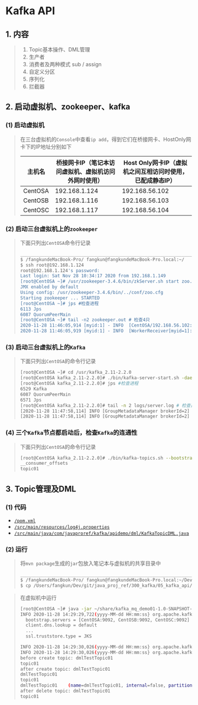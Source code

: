 # Kafka API

## 1. 内容

> 1. Topic基本操作、DML管理
> 2. 生产者
> 3. 消费者及两种模式 sub / assign
> 4. 自定义分区
> 5. 序列化
> 6. 拦截器

## 2. 启动虚拟机、zookeeper、kafka

### (1) 启动虚拟机

> 在三台虚拟机的`Console`中查看`ip add`，得到它们在桥接网卡、HostOnly网卡下的IP地址分别如下
> 
> |  主机名 		| 桥接网卡IP（笔记本访问虚拟机、虚拟机访问外网时使用） | Host Only网卡IP（虚拟机之间互相访问时使用，已配成静态IP）
> |  ---------	| ------------------	| ----------- |
> | CentOSA  	| 192.168.1.124           	| 192.168.56.102 |
> | CentOSB  	| 192.168.1.116            	| 192.168.56.103 |
> | CentOSC 	| 192.168.1.117            	| 192.168.56.104 |

### (2) 启动三台虚拟机上的`zookeeper`

> 下面只列出`CentOSA`命令行记录
> 
> ~~~bash
> __________________________________________________________________
> $ /fangkundeMacBook-Pro/ fangkun@fangkundeMacBook-Pro.local:~/
> $ ssh root@192.168.1.124
> root@192.168.1.124's password:
> Last login: Sat Nov 28 10:34:17 2020 from 192.168.1.149
> [root@CentOSA ~]# /usr/zookeeper-3.4.6/bin/zkServer.sh start zoo.cfg # 启动
> JMX enabled by default
> Using config: /usr/zookeeper-3.4.6/bin/../conf/zoo.cfg
> Starting zookeeper ... STARTED
> [root@CentOSA ~]# jps #检查进程
> 6113 Jps
> 6087 QuorumPeerMain
> [root@CentOSA ~]# tail -n2 zookeeper.out # 检查4只
> 2020-11-28 11:46:05,914 [myid:1] - INFO  [CentOSA/192.168.56.102:3888:QuorumCnxManager$Listener@511] - Received connection request /192.168.56.104:34362
> 2020-11-28 11:46:05,919 [myid:1] - INFO  [WorkerReceiver[myid=1]:FastLeaderElection@597] - Notification: 1 (message format version), 3 (n.leader), 0x100000105 (n.zxid), 0x1 (n.round), LOOKING (n.state), 3 (n.sid), 0x1 (n.peerEpoch) FOLLOWING (my state)
> ~~~

### (3) 启动三台虚拟机上的`Kafka`

> 下面只列出`CentOSA`的命令行记录
> 
> ~~~bash
> [root@CentOSA ~]# cd /usr/kafka_2.11-2.2.0
> [root@CentOSA kafka_2.11-2.2.0]# ./bin/kafka-server-start.sh -daemon config/server.properties #启动
> [root@CentOSA kafka_2.11-2.2.0]# jps #检查进程
> 6529 Kafka
> 6087 QuorumPeerMain
> 6571 Jps
> [root@CentOSA kafka_2.11-2.2.0]# tail -n 2 logs/server.log # 检查日志，篇幅限制用了-n2只打印了最后两行
> [2020-11-28 11:47:58,114] INFO [GroupMetadataManager brokerId=2] Finished loading offsets and group metadata from __consumer_offsets-45 in 0 milliseconds. (kafka.coordinator.group.GroupMetadataManager)
> [2020-11-28 11:47:58,114] INFO [GroupMetadataManager brokerId=2] Finished loading offsets and group metadata from __consumer_offsets-48 in 0 milliseconds. (kafka.coordinator.group.GroupMetadataManager)
> ~~~

### (4) 三个`Kafka`节点都启动后，检查`Kafka`的连通性

> 下面只列出`CentOSA`的命令行记录
> 
> ~~~bash
> [root@CentOSA kafka_2.11-2.2.0]# ./bin/kafka-topics.sh --bootstrap-server CentOSA:9092,CentOSB:9092,CentOSC:9092 --list
> __consumer_offsets
> topic01
> ~~~

## 3. Topic管理及DML

### (1) 代码

* [`/pom.xml`](https://github.com/fangkun119/java_proj_ref/blob/master/300_kafka/05_kafka_api/kafka_api_demo01/pom.xml)
* [`/src/main/resources/log4j.properties`](https://github.com/fangkun119/java_proj_ref/blob/master/300_kafka/05_kafka_api/kafka_api_demo01/src/main/resources/log4j.properties) 
* [`/src/main/java/com/javaproref/kafka/apidemo/dml/KafkaTopicDML.java`](https://github.com/fangkun119/java_proj_ref/blob/master/300_kafka/05_kafka_api/kafka_api_demo01/src/main/java/com/javaproref/kafka/apidemo/dml/KafkaTopicDML.java)

### (2) 运行

> 将`mvn package`生成的`jar`包放入笔记本与虚拟机的共享目录中
> 
> ~~~bash
> __________________________________________________________________
> $ /fangkundeMacBook-Pro/ fangkun@fangkundeMacBook-Pro.local:~/Dev/git/java_proj_ref/300_kafka/05_kafka_api/kafka_api_demo01/ 
> $ cp /Users/fangkun/Dev/git/java_proj_ref/300_kafka/05_kafka_api/kafka_api_demo01/target/kafka_mq_demo01-1.0-SNAPSHOT-jar-with-dependencies.jar ~/VirtualBox\ VMs/centos_share/
> ~~~

> 在虚拟机中运行
>
> ~~~bash
> [root@CentOSA ~]# java -jar ~/share/kafka_mq_demo01-1.0-SNAPSHOT-jar-with-dependencies.jar
> INFO 2020-11-28 14:29:29,722(yyyy-MM-dd HH:mm:ss} org.apache.kafka.clients.admin.AdminClientConfig - AdminClientConfig values:
> 	bootstrap.servers = [CentOSA:9092, CentOSB:9092, CentOSC:9092]
> 	client.dns.lookup = default
> 	...
> 	ssl.truststore.type = JKS
> 
> INFO 2020-11-28 14:29:30,026(yyyy-MM-dd HH:mm:ss} org.apache.kafka.common.utils.AppInfoParser - Kafka version: 2.2.0
> INFO 2020-11-28 14:29:30,026(yyyy-MM-dd HH:mm:ss} org.apache.kafka.common.utils.AppInfoParser - Kafka commitId: 05fcfde8f69b0349
> before create topic: dmlTestTopic01
> topic01
> after create topic: dmlTestTopic01
> dmlTestTopic01
> topic01
> dmlTestTopic01	(name=dmlTestTopic01, internal=false, partitions=(partition=0, leader=CentOSC:9092 (id: 0 rack: null), replicas=CentOSC:9092 (id: 0 rack: null), CentOSA:9092 (id: 2 rack: null), isr=CentOSC:9092 (id: 0 rack: null), CentOSA:9092 (id: 2 rack: null)),(partition=1, leader=CentOSA:9092 (id: 2 rack: null), replicas=CentOSA:9092 (id: 2 rack: null), CentOSB:9092 (id: 1 rack: null), isr=CentOSA:9092 (id: 2 rack: null), CentOSB:9092 (id: 1 rack: null)),(partition=2, leader=CentOSB:9092 (id: 1 rack: null), replicas=CentOSB:9092 (id: 1 rack: null), CentOSC:9092 (id: 0 rack: null), isr=CentOSB:9092 (id: 1 rack: null), CentOSC:9092 (id: 0 rack: null)))
> after delete topic: dmlTestTopic01
> topic01
> ~~~